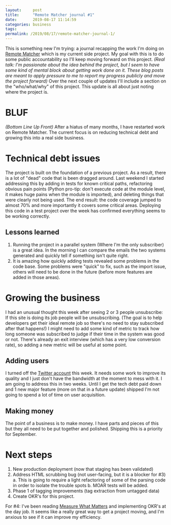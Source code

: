 ```yaml
---
layout:     post
title:      "Remote Matcher journal #1"
date:       2019-08-17 11:14:59
categories: business
tags:  
permalink: /2019/08/17/remote-matcher-journal-1/
---
```

This is something new I'm trying: a journal recapping the work I'm doing on [Remote Matcher](https://remotematcher.com) which is my current side project. My goal with this is to do some public accountability so I'll keep moving forward on this project. _(Real talk: I'm passionate about the idea behind the project, but I seem to have some kind of mental block about getting work done on it. These blog posts are meant to apply pressure to me to report my progress publicly and move the project forward)_ Over the next couple of updates I'll include a section on the "who/what/why" of this project. This update is all about just noting where the project is. 

# BLUF

_(Bottom Line Up Front)_ After a hiatus of many months, I have restarted work on Remote Matcher. The current focus is on reducing technical debt and growing this into a real side business. 

# Technical debt issues

The project is built on the foundation of a previous project. As a result, there is a lot of "dead" code that is been dragged around. Last weekend I started addressing this by adding in tests for known critical paths, refactoring obvious pain points (Python pro-tip: don't execute code at the module level, it makes huge pains when the module is imported), and deleting things that were clearly not being used. The end result: the code coverage jumped to almost 70% and more importantly it covers some critical areas. Deploying this code in a test project over the week has confirmed everything seems to be working correctly. 

## Lessons learned

  1. Running the project in a parallel system (Where I'm the only subscriber) is a great idea. In the morning I can compare the emails the two systems generated and quickly tell if something isn't quite right.
  2. It is amazing how quickly adding tests revealed some problems in the code base. Some problems were "quick" to fix, such as the import issue, others will need to be done in the future (before more features are added in those areas).



# Growing the business

I had an unusual thought this week after seeing 2 or 3 people unsubscribe: If this site is doing its job people will be unsubscribing. (The goal is to help developers get their ideal remote job so there's no need to stay subscribed after that happens!) I might need to add some kind of metric to track how long someone was subscribed to judge if their time in the system was good or not. There's already an exit interview (which has a very low conversion rate), so adding a new metric will be useful at some point. 

## Adding users

I turned off the [Twitter account](https://twitter.com/remotematcher) this week. It needs some work to improve its quality and I just don't have the bandwidth at the moment to mess with it. I am going to address this in two weeks. Until I get the tech debt paid down and 1 new major feature (more on that in a future update) shipped I'm not going to spend a lot of time on user acquisition. 

## Making money

The point of a business is to make money. I have parts and pieces of this but they all need to be put together and polished. Shipping this is a priority for September. 

# Next steps

  1. New production deployment (now that staging has been validated)
  2. Address HTML scrubbing bug (not user-facing, but it is a blocker for #3) a. This is going to require a light refactoring of some of the parsing code in order to isolate the trouble spots b. MOAR tests will be added.
  3. Phase 1 of tagging improvements (tag extraction from untagged data)
  4. Create OKR's for this project.

For #4: I've been reading [Measure What Matters](https://amzn.to/2HcGsVu) and implementing OKR's at the day job. It seems like a really great way to get a project moving, and I'm anxious to see if it can improve my efficiency.
